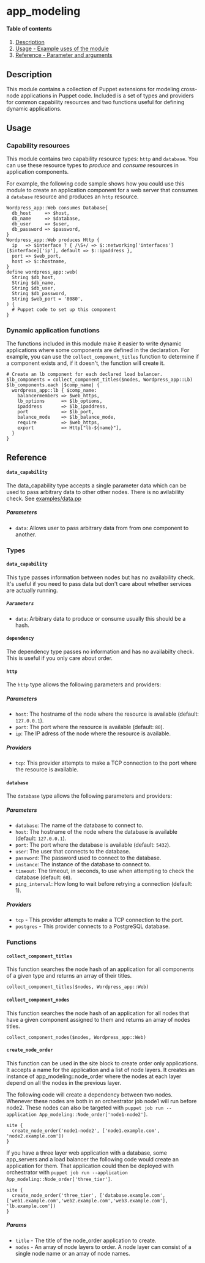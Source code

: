 # app_modeling

#### Table of contents

1. [Description](#description)
1. [Usage - Example uses of the module](#usage)
1. [Reference - Parameter and arguments](#reference)

## Description

This module contains a collection of Puppet extensions for modeling cross-node applications in Puppet code. Included is a set of types and providers for common capability resources and two functions useful for defining dynamic applications.

## Usage

### Capability resources

This module contains two capability resource types: `http` and `database`. You can use these resource types to *produce* and *consume* resources in application components.

For example, the following code sample shows how you could use this module to create an application component for a web server that consumes a `database` resource and produces an `http` resource.

```puppet
Wordpress_app::Web consumes Database{
  db_host     => $host,
  db_name     => $database,
  db_user     => $user,
  db_password => $password,
}
Wordpress_app::Web produces Http {
  ip   => $interface ? { /\S+/ => $::networking['interfaces'][$interface]['ip'], default => $::ipaddress },
  port => $web_port,
  host => $::hostname,
}
define wordpress_app::web(
  String $db_host,
  String $db_name,
  String $db_user,
  String $db_password,
  String $web_port = '8080',
) {
  # Puppet code to set up this component
}
```

### Dynamic application functions

The functions included in this module make it easier to write dynamic applications where some components are defined in the declaration. For example, you can use the `collect_component_titles` function to determine if a component exists and, if it doesn't, the function will create it.

```puppet
# Create an lb component for each declared load balancer.
$lb_components = collect_component_titles($nodes, Wordpress_app::Lb)
$lb_components.each |$comp_name| {
  wordpress_app::lb { $comp_name:
    balancermembers => $web_https,
    lb_options      => $lb_options,
    ipaddress       => $lb_ipaddress,
    port            => $lb_port,
    balance_mode    => $lb_balance_mode,
    require         => $web_https,
    export          => Http["lb-${name}"],
  }
}
```
## Reference

#### `data_capability`

The data_capability type accepts a single parameter data which can be used to
pass arbitrary data to other other nodes. There is no avilability check. See [examples/data.pp](https://github.com/puppetlabs/puppetlabs-app_modeling/blob/master/examples/data.pp)

##### Parameters

* `data`: Allows user to pass arbitrary data from from one component to another.

### Types

#### `data_capability`

This type passes information between nodes but has no availability check. It's
useful if you need to pass data but don't care about whether services are
actually running.

##### `Parameters`

* `data`: Arbitrary data to produce or consume usually this should be a hash.

#### `dependency`

The dependency type passes no information and has no availabilty check. This is
useful if you only care about order.

#### `http`

The `http` type allows the following parameters and providers:

##### Parameters

* `host`: The hostname of the node where the resource is available (default: `127.0.0.1`).
* `port`: The port where the resource is available (default: `80`).
* `ip`: The IP adress of the node where the resource is available.

##### Providers

* `tcp`: This provider attempts to make a TCP connection to the port where the resource is available.

#### `database`

The `database` type allows the following parameters and providers:

##### Parameters

* `database`: The name of the database to connect to.
* `host`: The hostname of the node where the database is available (default: `127.0.0.1`).
* `port`:  The port where the database is available (default: `5432`).
* `user`: The user that connects to the database.
* `password`: The password used to connect to the database.
* `instance`: The instance of the database to connect to.
* `timeout`: The timeout, in seconds, to use when attempting to check the database (default: `60`).
* `ping_interval`: How long to wait before retrying a connection (default: 1).

##### Providers

* `tcp` - This provider attempts to make a TCP connection to the port.
* `postgres` - This provider connects to a PostgreSQL database.

### Functions

#### `collect_component_titles`

This function searches the node hash of an application for all components of a given type and returns an array of their titles.

```
collect_component_titles($nodes, Wordpress_app::Web)
```

#### `collect_component_nodes`

This function searches the node hash of an application for all nodes that have a given component assigned to them and returns an array of nodes titles.

```
collect_component_nodes($nodes, Wordpress_app::Web)
```

#### `create_node_order`

This function can be used in the site block to create order only applications.
It accepts a name for the application and a list of node layers. It creates an
instance of app_modeling::node_order where the nodes at each layer depend on
all the nodes in the previous layer.

The following code will create a dependency between two nodes. Whenever these
nodes are both in an orchestrator job node1 will run before node2. These nodes
can also be targeted with `puppet job run --application
App_modeling::Node_order['node1-node2']`.

```puppet
site {
  create_node_order('node1-node2', ['node1.example.com', 'node2.example.com'])
}
```

If you have a three layer web application with a database, some app_servers and
a load balancer the following code would create an application for them. That
application could then be deployed with orchestrator with `puppet job run
--application App_modeling::Node_order['three_tier']`.

```puppet
site {
  create_node_order('three_tier', ['database.example.com', ['web1.example.com','web2.example.com','web3.example.com'], 'lb.example.com'])
}
```

##### Params

* `title` - The title of the node_order application to create.
* `nodes` - An array of node layers to order. A node layer can consist of a single node name or an array of node names.
